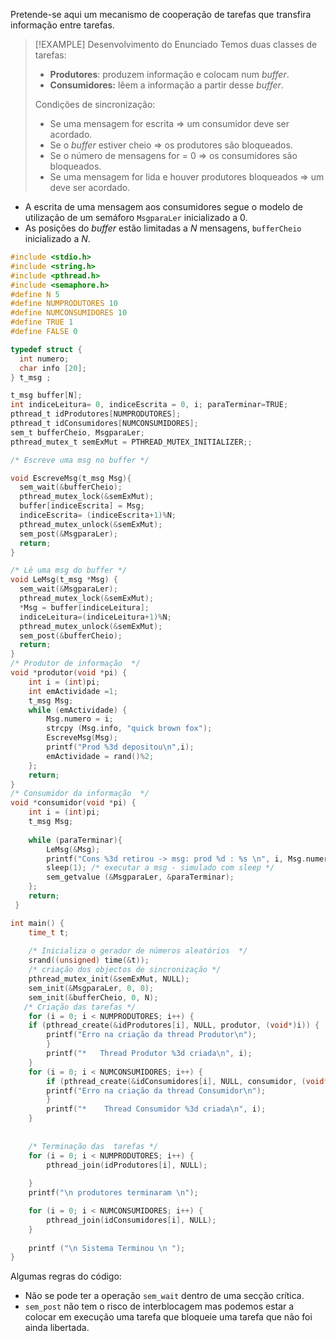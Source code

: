 Pretende-se aqui um mecanismo de cooperação de tarefas que transfira informação entre tarefas.

> [!EXAMPLE] Desenvolvimento do Enunciado
> Temos duas classes de tarefas:
> 
> - __Produtores__: produzem informação e colocam num _buffer_.
> - __Consumidores:__ lêem a informação a partir desse _buffer_.
> 
> Condições de sincronização:
> 
> - Se uma mensagem for escrita => um consumidor deve ser acordado.
> - Se o _buffer_ estiver cheio => os produtores são bloqueados.
> - Se o número de mensagens for = 0 => os consumidores são bloqueados.
> - Se uma mensagem for lida e houver produtores bloqueados => um deve ser acordado.
>   

- A escrita de uma mensagem aos consumidores segue o modelo de utilização de um semáforo `MsgparaLer` inicializado a 0.
- As posições do _buffer_ estão limitadas a $N$ mensagens, `bufferCheio` inicializado a $N$.

```c
#include <stdio.h>
#include <string.h>
#include <pthread.h>
#include <semaphore.h>
#define N 5
#define NUMPRODUTORES 10
#define NUMCONSUMIDORES 10
#define TRUE 1
#define FALSE 0

typedef struct {
  int numero;
  char info [20];
} t_msg ;

t_msg buffer[N];
int indiceLeitura= 0, indiceEscrita = 0, i; paraTerminar=TRUE;
pthread_t idProdutores[NUMPRODUTORES];
pthread_t idConsumidores[NUMCONSUMIDORES];
sem_t bufferCheio, MsgparaLer;
pthread_mutex_t semExMut = PTHREAD_MUTEX_INITIALIZER;;

/* Escreve uma msg no buffer */

void EscreveMsg(t_msg Msg){
  sem_wait(&bufferCheio);
  pthread_mutex_lock(&semExMut);
  buffer[indiceEscrita] = Msg;	
  indiceEscrita= (indiceEscrita+1)%N;
  pthread_mutex_unlock(&semExMut);
  sem_post(&MsgparaLer);
  return;
}

/* Lê uma msg do buffer */
void LeMsg(t_msg *Msg) {
  sem_wait(&MsgparaLer);
  pthread_mutex_lock(&semExMut);
  *Msg = buffer[indiceLeitura];
  indiceLeitura=(indiceLeitura+1)%N;
  pthread_mutex_unlock(&semExMut);
  sem_post(&bufferCheio);
  return;
}
/* Produtor de informação  */
void *produtor(void *pi) {
	int i = (int)pi;
	int emActividade =1;
	t_msg Msg;
	while (emActividade) {
		Msg.numero = i;
	    strcpy (Msg.info, "quick brown fox"); 
		EscreveMsg(Msg);
		printf("Prod %3d depositou\n",i);
		emActividade = rand()%2;
	};
	return;
}
/* Consumidor da informação  */
void *consumidor(void *pi) {
	int i = (int)pi;
	t_msg Msg;
	
	while (paraTerminar){
		LeMsg(&Msg);
		printf("Cons %3d retirou -> msg: prod %d : %s \n", i, Msg.numero, Msg.info);
		sleep(1); /* executar a msg - simulado com sleep */
		sem_getvalue (&MsgparaLer, &paraTerminar);
	};
	return;
 }   

int main() {
    time_t t;
   
    /* Inicializa o gerador de números aleatórios  */
    srand((unsigned) time(&t));
	/* criação dos objectos de sincronização */
	pthread_mutex_init(&semExMut, NULL);
	sem_init(&MsgparaLer, 0, 0); 
	sem_init(&bufferCheio, 0, N);   
   /* Criação das tarefas */
	for (i = 0; i < NUMPRODUTORES; i++) {
   	if (pthread_create(&idProdutores[i], NULL, produtor, (void*)i)) {
      	printf("Erro na criação da thread Produtor\n");
    	}
    	printf("*   Thread Produtor %3d criada\n", i);
	}
	for (i = 0; i < NUMCONSUMIDORES; i++) {
		if (pthread_create(&idConsumidores[i], NULL, consumidor, (void*)i)) {
      	printf("Erro na criação da thread Consumidor\n");
   	    }
   	    printf("*    Thread Consumidor %3d criada\n", i);
	}
	
	
	/* Terminação das  tarefas */
	for (i = 0; i < NUMPRODUTORES; i++) {
		pthread_join(idProdutores[i], NULL);
		
	}
	printf("\n produtores terminaram \n");	

	for (i = 0; i < NUMCONSUMIDORES; i++) {
		pthread_join(idConsumidores[i], NULL);
	}
	
	printf ("\n Sistema Terminou \n ");
}
```

Algumas regras do código:

- Não se pode ter a operação `sem_wait` dentro de uma secção crítica.
- `sem_post` não tem o risco de interblocagem mas podemos estar a colocar em execução uma tarefa que bloqueie uma tarefa que não foi ainda libertada.



